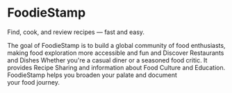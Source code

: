 # FoodieStamp
Find, cook, and review recipes — fast and easy.

The goal of FoodieStamp is to build a global community of food enthusiasts, making food exploration more accessible and fun and Discover Restaurants and Dishes Whether you're a casual diner or a seasoned food critic. It provides Recipe Sharing and information about Food Culture and Education. FoodieStamp helps you broaden your palate and document your food journey.
